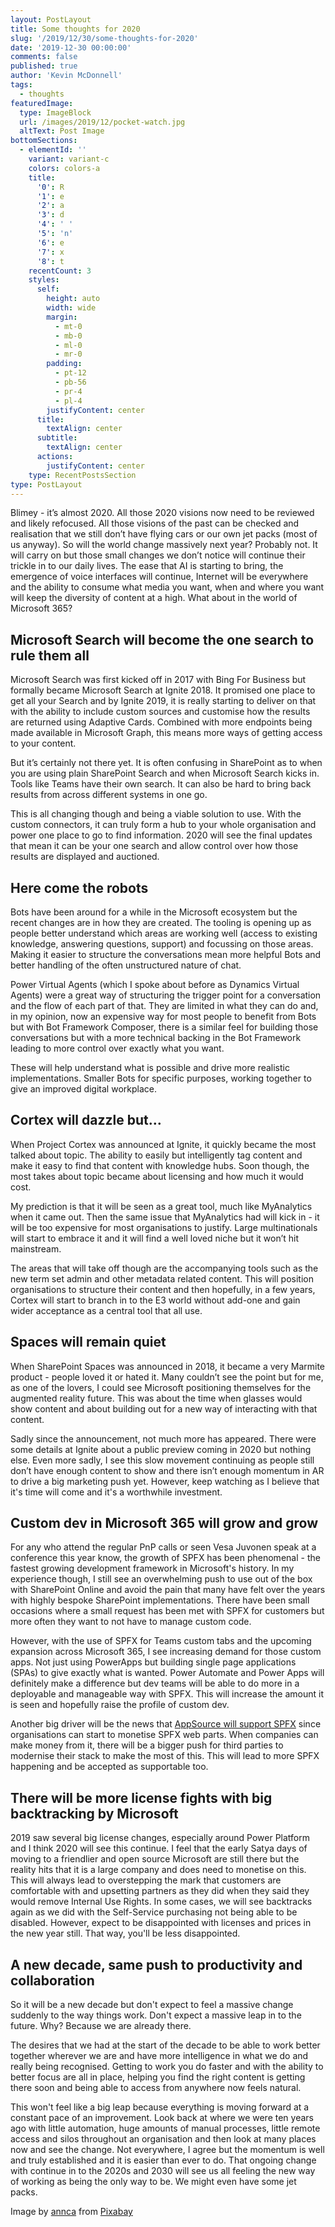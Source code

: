 ```yaml
---
layout: PostLayout
title: Some thoughts for 2020
slug: '/2019/12/30/some-thoughts-for-2020'
date: '2019-12-30 00:00:00'
comments: false
published: true
author: 'Kevin McDonnell'
tags:
  - thoughts
featuredImage:
  type: ImageBlock
  url: /images/2019/12/pocket-watch.jpg
  altText: Post Image
bottomSections:
  - elementId: ''
    variant: variant-c
    colors: colors-a
    title:
      '0': R
      '1': e
      '2': a
      '3': d
      '4': ' '
      '5': 'n'
      '6': e
      '7': x
      '8': t
    recentCount: 3
    styles:
      self:
        height: auto
        width: wide
        margin:
          - mt-0
          - mb-0
          - ml-0
          - mr-0
        padding:
          - pt-12
          - pb-56
          - pr-4
          - pl-4
        justifyContent: center
      title:
        textAlign: center
      subtitle:
        textAlign: center
      actions:
        justifyContent: center
    type: RecentPostsSection
type: PostLayout
---
```


Blimey - it’s almost 2020. All those 2020 visions now need to be reviewed and likely refocused. All those visions of the past can be checked and realisation that we still don’t have flying cars or our own jet packs (most of us anyway). So will the world change massively next year? Probably not. It will carry on but those small changes we don’t notice will continue their trickle in to our daily lives. The ease that AI is starting to bring, the emergence of voice interfaces will continue, Internet will be everywhere and the ability to consume what media you want, when and where you want will keep the diversity of content at a high. What about in the world of Microsoft 365?

## Microsoft Search will become the one search to rule them all

Microsoft Search was first kicked off in 2017 with Bing For Business but formally became Microsoft Search at Ignite 2018. It promised one place to get all your Search and by Ignite 2019, it is really starting to deliver on that with the ability to include custom sources and customise how the results are returned using Adaptive Cards. Combined with more endpoints being made available in Microsoft Graph, this means more ways of getting access to your content.

But it’s certainly not there yet. It is often confusing in SharePoint as to when you are using plain SharePoint Search and when Microsoft Search kicks in. Tools like Teams have their own search. It can also be hard to bring back results from across different systems in one go.

This is all changing though and being a viable solution to use. With the custom connectors, it can truly form a hub to your whole organisation and power one place to go to find information. 2020 will see the final updates that mean it can be your one search and allow control over how those results are displayed and auctioned.

## Here come the robots

Bots have been around for a while in the Microsoft ecosystem but the recent changes are in how they are created. The tooling is opening up as people better understand which areas are working well (access to existing knowledge, answering questions, support) and focussing on those areas. Making it easier to structure the conversations mean more helpful Bots and better handling of the often unstructured nature of chat.

Power Virtual Agents (which I spoke about before as Dynamics Virtual Agents) were a great way of structuring the trigger point for a conversation and the flow of each part of that. They are limited in what they can do and, in my opinion, now an expensive way for most people to benefit from Bots but with Bot Framework Composer, there is a similar feel for building those conversations but with a more technical backing in the Bot Framework leading to more control over exactly what you want.

These will help understand what is possible and drive more realistic implementations. Smaller Bots for specific purposes, working together to give an improved digital workplace.

## Cortex will dazzle but…

When Project Cortex was announced at Ignite, it quickly became the most talked about topic. The ability to easily but intelligently tag content and make it easy to find that content with knowledge hubs. Soon though, the most takes about topic became about licensing and how much it would cost.

My prediction is that it will be seen as a great tool, much like MyAnalytics when it came out. Then the same issue that MyAnalytics had will kick in - it will be too expensive for most organisations to justify. Large multinationals will start to embrace it and it will find a well loved niche but it won’t hit mainstream.

The areas that will take off though are the accompanying tools such as the new term set admin and other metadata related content. This will position organisations to structure their content and then hopefully, in a few years, Cortex will start to branch in to the E3 world without add-one and gain wider acceptance as a central tool that all use.

## Spaces will remain quiet

When SharePoint Spaces was announced in 2018, it became a very Marmite product - people loved it or hated it. Many couldn’t see the point but for me, as one of the lovers, I could see Microsoft positioning themselves for the augmented reality future. This was about the time when glasses would show content and about building out for a new way of interacting with that content.

Sadly since the announcement, not much more has appeared. There were some details at Ignite about a public preview coming in 2020 but nothing else. Even more sadly, I see this slow movement continuing as people still don’t have enough content to show and there isn’t enough momentum in AR to drive a big marketing push yet. However, keep watching as I believe that it's time will come and it's a worthwhile investment.

## Custom dev in Microsoft 365 will grow and grow

For any who attend the regular PnP calls or seen Vesa Juvonen speak at a conference this year know, the growth of SPFX has been phenomenal - the fastest growing development framework in Microsoft's history. In my experience though, I still see an overwhelming push to use out of the box with SharePoint Online and avoid the pain that many have felt over the years with highly bespoke SharePoint implementations. There have been small occasions where a small request has been met with SPFX for customers but more often they want to not have to manage custom code.

However, with the use of SPFX for Teams custom tabs and the upcoming expansion across Microsoft 365, I see increasing demand for those custom apps. Not just using PowerApps but building single page applications (SPAs) to give exactly what is wanted. Power Automate and Power Apps will definitely make a difference but dev teams will be able to do more in a deployable and manageable way with SPFX. This will increase the amount it is seen and hopefully raise the profile of custom dev.

Another big driver will be the news that [AppSource will support SPFX](https://developer.microsoft.com/en-us/office/blogs/sharepoint-framework-community-call-recording-5th-of-december-2019/) since organisations can start to monetise SPFX web parts. When companies can make money from it, there will be a bigger push for third parties to modernise their stack to make the most of this. This will lead to more SPFX happening and be accepted as supportable too.

## There will be more license fights with big backtracking by Microsoft

2019 saw several big license changes, especially around Power Platform and I think 2020 will see this continue. I feel that the early Satya days of moving to a friendlier and open source Microsoft are still there but the reality hits that it is a large company and does need to monetise on this. This will always lead to overstepping the mark that customers are comfortable with and upsetting partners as they did when they said they would remove Internal Use Rights. In some cases, we will see backtracks again as we did with the Self-Service purchasing not being able to be disabled. However, expect to be disappointed with licenses and prices in the new year still. That way, you'll be less disappointed.

## A new decade, same push to productivity and collaboration

So it will be a new decade but don't expect to feel a massive change suddenly to the way things work. Don't expect a massive leap in to the future. Why? Because we are already there.

The desires that we had at the start of the decade to be able to work better together wherever we are and have more intelligence in what we do and really being recognised. Getting to work you do faster and with the ability to better focus are all in place, helping you find the right content is getting there soon and being able to access from anywhere now feels natural.

This won't feel like a big leap because everything is moving forward at a constant pace of an improvement. Look back at where we were ten years ago with little automation, huge amounts of manual processes, little remote access and silos throughout an organisation and then look at many places now and see the change. Not everywhere, I agree but the momentum is well and truly established and it is easier than ever to do. That ongoing change with continue in to the 2020s and 2030 will see us all feeling the new way of working as being the only way to be. We might even have some jet packs.

Image by [annca](https://pixabay.com/users/annca-1564471/?utm_source=link-attribution&utm_medium=referral&utm_campaign=image&utm_content=1637396) from [Pixabay](https://pixabay.com/?utm_source=link-attribution&utm_medium=referral&utm_campaign=image&utm_content=1637396)
